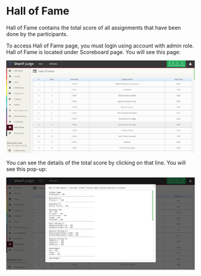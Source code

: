 Hall of Fame
==============

Hall of Fame contains the total score of all assignments that have been done by the participants. 

To access Hall of Fame page, you must login using account with admin role. Hall of Fame is located under Scoreboard page. You will see this page:

![Hall of Fame](img/hof.png)

You can see the details of the total score by clicking on that line. You will see this pop-up:

![Hall of Fame](img/detailhof.png)
